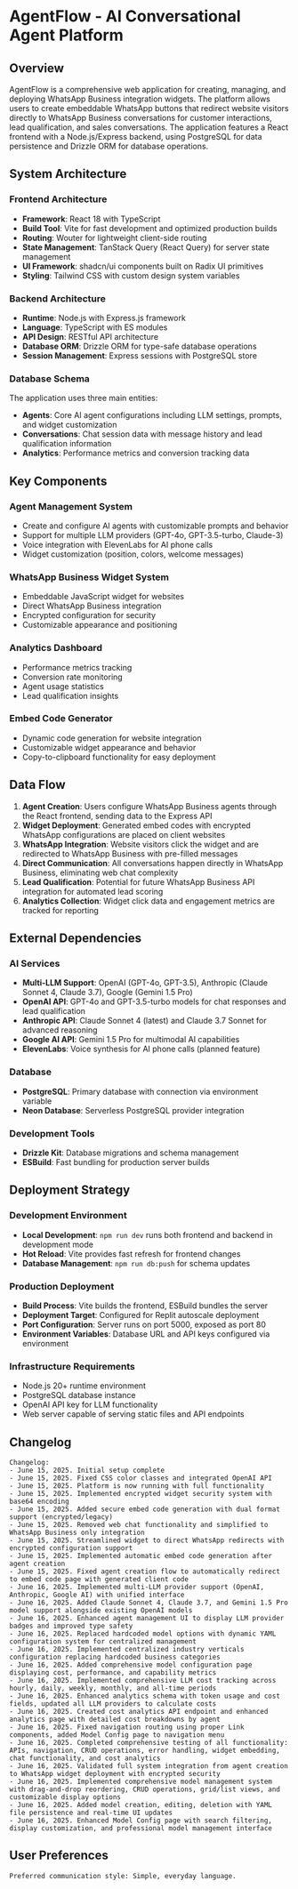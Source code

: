 # AgentFlow - AI Conversational Agent Platform

## Overview

AgentFlow is a comprehensive web application for creating, managing, and deploying WhatsApp Business integration widgets. The platform allows users to create embeddable WhatsApp buttons that redirect website visitors directly to WhatsApp Business conversations for customer interactions, lead qualification, and sales conversations. The application features a React frontend with a Node.js/Express backend, using PostgreSQL for data persistence and Drizzle ORM for database operations.

## System Architecture

### Frontend Architecture
- **Framework**: React 18 with TypeScript
- **Build Tool**: Vite for fast development and optimized production builds
- **Routing**: Wouter for lightweight client-side routing
- **State Management**: TanStack Query (React Query) for server state management
- **UI Framework**: shadcn/ui components built on Radix UI primitives
- **Styling**: Tailwind CSS with custom design system variables

### Backend Architecture
- **Runtime**: Node.js with Express.js framework
- **Language**: TypeScript with ES modules
- **API Design**: RESTful API architecture
- **Database ORM**: Drizzle ORM for type-safe database operations
- **Session Management**: Express sessions with PostgreSQL store

### Database Schema
The application uses three main entities:
- **Agents**: Core AI agent configurations including LLM settings, prompts, and widget customization
- **Conversations**: Chat session data with message history and lead qualification information
- **Analytics**: Performance metrics and conversion tracking data

## Key Components

### Agent Management System
- Create and configure AI agents with customizable prompts and behavior
- Support for multiple LLM providers (GPT-4o, GPT-3.5-turbo, Claude-3)
- Voice integration with ElevenLabs for AI phone calls
- Widget customization (position, colors, welcome messages)

### WhatsApp Business Widget System
- Embeddable JavaScript widget for websites
- Direct WhatsApp Business integration
- Encrypted configuration for security
- Customizable appearance and positioning

### Analytics Dashboard
- Performance metrics tracking
- Conversion rate monitoring
- Agent usage statistics
- Lead qualification insights

### Embed Code Generator
- Dynamic code generation for website integration
- Customizable widget appearance and behavior
- Copy-to-clipboard functionality for easy deployment

## Data Flow

1. **Agent Creation**: Users configure WhatsApp Business agents through the React frontend, sending data to the Express API
2. **Widget Deployment**: Generated embed codes with encrypted WhatsApp configurations are placed on client websites
3. **WhatsApp Integration**: Website visitors click the widget and are redirected to WhatsApp Business with pre-filled messages
4. **Direct Communication**: All conversations happen directly in WhatsApp Business, eliminating web chat complexity
5. **Lead Qualification**: Potential for future WhatsApp Business API integration for automated lead scoring
6. **Analytics Collection**: Widget click data and engagement metrics are tracked for reporting

## External Dependencies

### AI Services
- **Multi-LLM Support**: OpenAI (GPT-4o, GPT-3.5), Anthropic (Claude Sonnet 4, Claude 3.7), Google (Gemini 1.5 Pro)
- **OpenAI API**: GPT-4o and GPT-3.5-turbo models for chat responses and lead qualification
- **Anthropic API**: Claude Sonnet 4 (latest) and Claude 3.7 Sonnet for advanced reasoning
- **Google AI API**: Gemini 1.5 Pro for multimodal AI capabilities
- **ElevenLabs**: Voice synthesis for AI phone calls (planned feature)

### Database
- **PostgreSQL**: Primary database with connection via environment variable
- **Neon Database**: Serverless PostgreSQL provider integration

### Development Tools
- **Drizzle Kit**: Database migrations and schema management
- **ESBuild**: Fast bundling for production server builds

## Deployment Strategy

### Development Environment
- **Local Development**: `npm run dev` runs both frontend and backend in development mode
- **Hot Reload**: Vite provides fast refresh for frontend changes
- **Database Management**: `npm run db:push` for schema updates

### Production Deployment
- **Build Process**: Vite builds the frontend, ESBuild bundles the server
- **Deployment Target**: Configured for Replit autoscale deployment
- **Port Configuration**: Server runs on port 5000, exposed as port 80
- **Environment Variables**: Database URL and API keys configured via environment

### Infrastructure Requirements
- Node.js 20+ runtime environment
- PostgreSQL database instance
- OpenAI API key for LLM functionality
- Web server capable of serving static files and API endpoints

## Changelog

```
Changelog:
- June 15, 2025. Initial setup complete
- June 15, 2025. Fixed CSS color classes and integrated OpenAI API
- June 15, 2025. Platform is now running with full functionality
- June 15, 2025. Implemented encrypted widget security system with base64 encoding
- June 15, 2025. Added secure embed code generation with dual format support (encrypted/legacy)
- June 15, 2025. Removed web chat functionality and simplified to WhatsApp Business only integration
- June 15, 2025. Streamlined widget to direct WhatsApp redirects with encrypted configuration support
- June 15, 2025. Implemented automatic embed code generation after agent creation
- June 15, 2025. Fixed agent creation flow to automatically redirect to embed code page with generated client code
- June 16, 2025. Implemented multi-LLM provider support (OpenAI, Anthropic, Google AI) with unified interface
- June 16, 2025. Added Claude Sonnet 4, Claude 3.7, and Gemini 1.5 Pro model support alongside existing OpenAI models
- June 16, 2025. Enhanced agent management UI to display LLM provider badges and improved type safety
- June 16, 2025. Replaced hardcoded model options with dynamic YAML configuration system for centralized management
- June 16, 2025. Implemented centralized industry verticals configuration replacing hardcoded business categories
- June 16, 2025. Added comprehensive model configuration page displaying cost, performance, and capability metrics
- June 16, 2025. Implemented comprehensive LLM cost tracking across hourly, daily, weekly, monthly, and all-time periods
- June 16, 2025. Enhanced analytics schema with token usage and cost fields, updated all LLM providers to calculate costs
- June 16, 2025. Created cost analytics API endpoint and enhanced analytics page with detailed cost breakdowns by agent
- June 16, 2025. Fixed navigation routing using proper Link components, added Model Config page to navigation menu
- June 16, 2025. Completed comprehensive testing of all functionality: APIs, navigation, CRUD operations, error handling, widget embedding, chat functionality, and cost analytics
- June 16, 2025. Validated full system integration from agent creation to WhatsApp widget deployment with encrypted security
- June 16, 2025. Implemented comprehensive model management system with drag-and-drop reordering, CRUD operations, grid/list views, and customizable display options
- June 16, 2025. Added model creation, editing, deletion with YAML file persistence and real-time UI updates
- June 16, 2025. Enhanced Model Config page with search filtering, display customization, and professional model management interface
```

## User Preferences

```
Preferred communication style: Simple, everyday language.
```